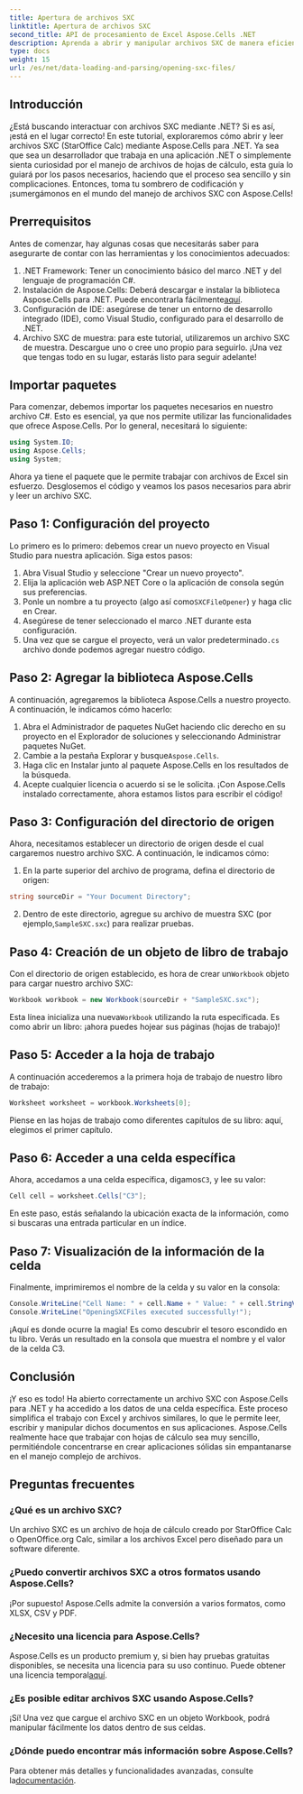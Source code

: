 ```yaml
---
title: Apertura de archivos SXC
linktitle: Apertura de archivos SXC
second_title: API de procesamiento de Excel Aspose.Cells .NET
description: Aprenda a abrir y manipular archivos SXC de manera eficiente en .NET con Aspose.Cells. Un tutorial paso a paso con ejemplos de código.
type: docs
weight: 15
url: /es/net/data-loading-and-parsing/opening-sxc-files/
---
```

## Introducción
¿Está buscando interactuar con archivos SXC mediante .NET? Si es así, ¡está en el lugar correcto! En este tutorial, exploraremos cómo abrir y leer archivos SXC (StarOffice Calc) mediante Aspose.Cells para .NET. Ya sea que sea un desarrollador que trabaja en una aplicación .NET o simplemente sienta curiosidad por el manejo de archivos de hojas de cálculo, esta guía lo guiará por los pasos necesarios, haciendo que el proceso sea sencillo y sin complicaciones. 
Entonces, toma tu sombrero de codificación y ¡sumergámonos en el mundo del manejo de archivos SXC con Aspose.Cells!
## Prerrequisitos
Antes de comenzar, hay algunas cosas que necesitarás saber para asegurarte de contar con las herramientas y los conocimientos adecuados:
1. .NET Framework: Tener un conocimiento básico del marco .NET y del lenguaje de programación C#.
2.  Instalación de Aspose.Cells: Deberá descargar e instalar la biblioteca Aspose.Cells para .NET. Puede encontrarla fácilmente[aquí](https://releases.aspose.com/cells/net/).
3. Configuración de IDE: asegúrese de tener un entorno de desarrollo integrado (IDE), como Visual Studio, configurado para el desarrollo de .NET.
4. Archivo SXC de muestra: para este tutorial, utilizaremos un archivo SXC de muestra. Descargue uno o cree uno propio para seguirlo.
¡Una vez que tengas todo en su lugar, estarás listo para seguir adelante!
## Importar paquetes
Para comenzar, debemos importar los paquetes necesarios en nuestro archivo C#. Esto es esencial, ya que nos permite utilizar las funcionalidades que ofrece Aspose.Cells. Por lo general, necesitará lo siguiente:
```csharp
using System.IO;
using Aspose.Cells;
using System;
```
Ahora ya tiene el paquete que le permite trabajar con archivos de Excel sin esfuerzo. Desglosemos el código y veamos los pasos necesarios para abrir y leer un archivo SXC.

## Paso 1: Configuración del proyecto
Lo primero es lo primero: debemos crear un nuevo proyecto en Visual Studio para nuestra aplicación. Siga estos pasos:
1. Abra Visual Studio y seleccione "Crear un nuevo proyecto".
2. Elija la aplicación web ASP.NET Core o la aplicación de consola según sus preferencias.
3.  Ponle un nombre a tu proyecto (algo así como`SXCFileOpener`) y haga clic en Crear.
4. Asegúrese de tener seleccionado el marco .NET durante esta configuración.
5.  Una vez que se cargue el proyecto, verá un valor predeterminado`.cs` archivo donde podemos agregar nuestro código.
## Paso 2: Agregar la biblioteca Aspose.Cells
A continuación, agregaremos la biblioteca Aspose.Cells a nuestro proyecto. A continuación, le indicamos cómo hacerlo:
1. Abra el Administrador de paquetes NuGet haciendo clic derecho en su proyecto en el Explorador de soluciones y seleccionando Administrar paquetes NuGet.
2.  Cambie a la pestaña Explorar y busque`Aspose.Cells`.
3. Haga clic en Instalar junto al paquete Aspose.Cells en los resultados de la búsqueda.
4. Acepte cualquier licencia o acuerdo si se le solicita.
¡Con Aspose.Cells instalado correctamente, ahora estamos listos para escribir el código!
## Paso 3: Configuración del directorio de origen
Ahora, necesitamos establecer un directorio de origen desde el cual cargaremos nuestro archivo SXC. A continuación, le indicamos cómo:
1. En la parte superior del archivo de programa, defina el directorio de origen:
```csharp
string sourceDir = "Your Document Directory";
```
2.  Dentro de este directorio, agregue su archivo de muestra SXC (por ejemplo,`SampleSXC.sxc`) para realizar pruebas.
## Paso 4: Creación de un objeto de libro de trabajo
 Con el directorio de origen establecido, es hora de crear un`Workbook` objeto para cargar nuestro archivo SXC:
```csharp
Workbook workbook = new Workbook(sourceDir + "SampleSXC.sxc");
```
 Esta línea inicializa una nueva`Workbook` utilizando la ruta especificada. Es como abrir un libro: ¡ahora puedes hojear sus páginas (hojas de trabajo)!
## Paso 5: Acceder a la hoja de trabajo
A continuación accederemos a la primera hoja de trabajo de nuestro libro de trabajo:
```csharp
Worksheet worksheet = workbook.Worksheets[0];
```
Piense en las hojas de trabajo como diferentes capítulos de su libro: aquí, elegimos el primer capítulo.
## Paso 6: Acceder a una celda específica
 Ahora, accedamos a una celda específica, digamos`C3`, y lee su valor:
```csharp
Cell cell = worksheet.Cells["C3"];
```
En este paso, estás señalando la ubicación exacta de la información, como si buscaras una entrada particular en un índice. 
## Paso 7: Visualización de la información de la celda
Finalmente, imprimiremos el nombre de la celda y su valor en la consola:
```csharp
Console.WriteLine("Cell Name: " + cell.Name + " Value: " + cell.StringValue);
Console.WriteLine("OpeningSXCFiles executed successfully!");
```
¡Aquí es donde ocurre la magia! Es como descubrir el tesoro escondido en tu libro. Verás un resultado en la consola que muestra el nombre y el valor de la celda C3.

## Conclusión
¡Y eso es todo! Ha abierto correctamente un archivo SXC con Aspose.Cells para .NET y ha accedido a los datos de una celda específica. Este proceso simplifica el trabajo con Excel y archivos similares, lo que le permite leer, escribir y manipular dichos documentos en sus aplicaciones. 
Aspose.Cells realmente hace que trabajar con hojas de cálculo sea muy sencillo, permitiéndole concentrarse en crear aplicaciones sólidas sin empantanarse en el manejo complejo de archivos.
## Preguntas frecuentes
### ¿Qué es un archivo SXC?
Un archivo SXC es un archivo de hoja de cálculo creado por StarOffice Calc o OpenOffice.org Calc, similar a los archivos Excel pero diseñado para un software diferente.
### ¿Puedo convertir archivos SXC a otros formatos usando Aspose.Cells?
¡Por supuesto! Aspose.Cells admite la conversión a varios formatos, como XLSX, CSV y PDF.
### ¿Necesito una licencia para Aspose.Cells?
 Aspose.Cells es un producto premium y, si bien hay pruebas gratuitas disponibles, se necesita una licencia para su uso continuo. Puede obtener una licencia temporal[aquí](https://purchase.aspose.com/temporary-license/).
### ¿Es posible editar archivos SXC usando Aspose.Cells?
¡Sí! Una vez que cargue el archivo SXC en un objeto Workbook, podrá manipular fácilmente los datos dentro de sus celdas.
### ¿Dónde puedo encontrar más información sobre Aspose.Cells?
 Para obtener más detalles y funcionalidades avanzadas, consulte la[documentación](https://reference.aspose.com/cells/net/).